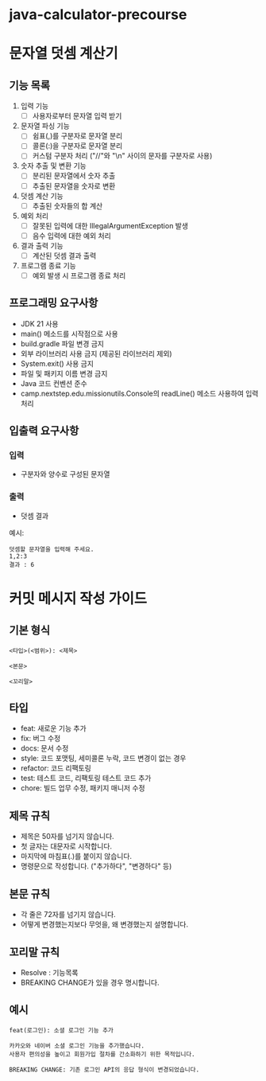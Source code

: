 # java-calculator-precourse

# 문자열 덧셈 계산기

## 기능 목록

1. 입력 기능
    - [ ] 사용자로부터 문자열 입력 받기

2. 문자열 파싱 기능
    - [ ] 쉼표(,)를 구분자로 문자열 분리
    - [ ] 콜론(:)을 구분자로 문자열 분리
    - [ ] 커스텀 구분자 처리 ("//"와 "\n" 사이의 문자를 구분자로 사용)

3. 숫자 추출 및 변환 기능
    - [ ] 분리된 문자열에서 숫자 추출
    - [ ] 추출된 문자열을 숫자로 변환

4. 덧셈 계산 기능
    - [ ] 추출된 숫자들의 합 계산

5. 예외 처리
    - [ ] 잘못된 입력에 대한 IllegalArgumentException 발생
    - [ ] 음수 입력에 대한 예외 처리

6. 결과 출력 기능
    - [ ] 계산된 덧셈 결과 출력

7. 프로그램 종료 기능
    - [ ] 예외 발생 시 프로그램 종료 처리

## 프로그래밍 요구사항

- JDK 21 사용
- main() 메소드를 시작점으로 사용
- build.gradle 파일 변경 금지
- 외부 라이브러리 사용 금지 (제공된 라이브러리 제외)
- System.exit() 사용 금지
- 파일 및 패키지 이름 변경 금지
- Java 코드 컨벤션 준수
- camp.nextstep.edu.missionutils.Console의 readLine() 메소드 사용하여 입력 처리

## 입출력 요구사항

### 입력
- 구분자와 양수로 구성된 문자열

### 출력
- 덧셈 결과

예시:
```
덧셈할 문자열을 입력해 주세요.
1,2:3
결과 : 6
```

# 커밋 메시지 작성 가이드

## 기본 형식

```
<타입>(<범위>): <제목>

<본문>

<꼬리말>
```

## 타입

- feat: 새로운 기능 추가
- fix: 버그 수정
- docs: 문서 수정
- style: 코드 포맷팅, 세미콜론 누락, 코드 변경이 없는 경우
- refactor: 코드 리팩토링
- test: 테스트 코드, 리팩토링 테스트 코드 추가
- chore: 빌드 업무 수정, 패키지 매니저 수정

## 제목 규칙

- 제목은 50자를 넘기지 않습니다.
- 첫 글자는 대문자로 시작합니다.
- 마지막에 마침표(.)를 붙이지 않습니다.
- 명령문으로 작성합니다. ("추가하다", "변경하다" 등)

## 본문 규칙

- 각 줄은 72자를 넘기지 않습니다.
- 어떻게 변경했는지보다 무엇을, 왜 변경했는지 설명합니다.

## 꼬리말 규칙

- Resolve : 기능목록
- BREAKING CHANGE가 있을 경우 명시합니다.

## 예시

```
feat(로그인): 소셜 로그인 기능 추가

카카오와 네이버 소셜 로그인 기능을 추가했습니다.
사용자 편의성을 높이고 회원가입 절차를 간소화하기 위한 목적입니다.

BREAKING CHANGE: 기존 로그인 API의 응답 형식이 변경되었습니다.
```